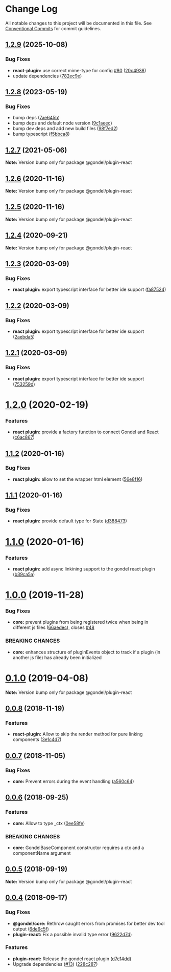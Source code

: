 # Change Log

All notable changes to this project will be documented in this file.
See [Conventional Commits](https://conventionalcommits.org) for commit guidelines.

## [1.2.9](https://github.com/merkle-open/gondel/compare/v1.2.8...v1.2.9) (2025-10-08)

### Bug Fixes

- **react-plugin:** use correct mime-type for config [#80](https://github.com/merkle-open/gondel/issues/80) ([20c4938](https://github.com/merkle-open/gondel/commit/20c493818a814ae12102593f1ae363799a055447))
- update dependencies ([782ec9e](https://github.com/merkle-open/gondel/commit/782ec9e740dd4c6d471ec13b4b8ace458e44bb73))

## [1.2.8](https://github.com/merkle-open/gondel/compare/v1.2.7...v1.2.8) (2023-05-19)

### Bug Fixes

- bump deps ([7ae645b](https://github.com/merkle-open/gondel/commit/7ae645ba5d64cf5274fe325c13414cb676b9a615))
- bump deps and default node version ([9c1aeec](https://github.com/merkle-open/gondel/commit/9c1aeec8d3fb03765ea74bb11c29d31205e742bb))
- bump dev deps and add new build files ([98f7ed2](https://github.com/merkle-open/gondel/commit/98f7ed284ab15bd4fc7c2f004c520808f61c6559))
- bump typescript ([f5bbca8](https://github.com/merkle-open/gondel/commit/f5bbca8da39875f21d7bfe6dc1c3076a1e607e15))

## [1.2.7](https://github.com/merkle-open/gondel/compare/v1.2.6...v1.2.7) (2021-05-06)

**Note:** Version bump only for package @gondel/plugin-react

## [1.2.6](https://github.com/merkle-open/gondel/compare/v1.2.5...v1.2.6) (2020-11-16)

**Note:** Version bump only for package @gondel/plugin-react

## [1.2.5](https://github.com/merkle-open/gondel/compare/v1.2.4...v1.2.5) (2020-11-16)

**Note:** Version bump only for package @gondel/plugin-react

## [1.2.4](https://github.com/merkle-open/gondel/compare/v1.2.3...v1.2.4) (2020-09-21)

**Note:** Version bump only for package @gondel/plugin-react

## [1.2.3](https://github.com/merkle-open/gondel/compare/v1.2.2...v1.2.3) (2020-03-09)

### Bug Fixes

- **react plugin:** export typescript interface for better ide support ([fa87524](https://github.com/merkle-open/gondel/commit/fa875240eb64d76bdcbb3427d27b10f4323ffc31))

## [1.2.2](https://github.com/merkle-open/gondel/compare/v1.2.1...v1.2.2) (2020-03-09)

### Bug Fixes

- **react plugin:** export typescript interface for better ide support ([2aebda5](https://github.com/merkle-open/gondel/commit/2aebda56160bbd5d831c9ca5137731d1ec2d035b))

## [1.2.1](https://github.com/merkle-open/gondel/compare/v1.2.0...v1.2.1) (2020-03-09)

### Bug Fixes

- **react plugin:** export typescript interface for better ide support ([753259d](https://github.com/merkle-open/gondel/commit/753259d45dbdf99c966bab937156db3a9ffae43d))

# [1.2.0](https://github.com/merkle-open/gondel/compare/v1.1.2...v1.2.0) (2020-02-19)

### Features

- **react plugin:** provide a factory function to connect Gondel and React ([c6ac867](https://github.com/merkle-open/gondel/commit/c6ac867ad9841f09d90dda18a9fbb77fb83f6dce))

## [1.1.2](https://github.com/merkle-open/gondel/compare/v1.1.1...v1.1.2) (2020-01-16)

### Bug Fixes

- **react plugin:** allow to set the wrapper html element ([56e8f16](https://github.com/merkle-open/gondel/commit/56e8f16))

## [1.1.1](https://github.com/merkle-open/gondel/compare/v1.1.0...v1.1.1) (2020-01-16)

### Bug Fixes

- **react plugin:** provide default type for State ([d388473](https://github.com/merkle-open/gondel/commit/d388473))

# [1.1.0](https://github.com/merkle-open/gondel/compare/v1.0.0...v1.1.0) (2020-01-16)

### Features

- **react plugin:** add async linkining support to the gondel react plugin ([b39ca5a](https://github.com/merkle-open/gondel/commit/b39ca5a))

# [1.0.0](https://github.com/merkle-open/gondel/compare/v0.1.0...v1.0.0) (2019-11-28)

### Bug Fixes

- **core:** prevent plugins from being registered twice when being in different js files ([66aedec](https://github.com/merkle-open/gondel/commit/66aedec)), closes [#48](https://github.com/merkle-open/gondel/issues/48)

### BREAKING CHANGES

- **core:** enhances structure of pluginEvents object to track if a plugin (in another js file) has already been initialized

# [0.1.0](https://github.com/merkle-open/gondel/compare/v0.0.8...v0.1.0) (2019-04-08)

**Note:** Version bump only for package @gondel/plugin-react

## [0.0.8](https://github.com/merkle-open/gondel/compare/v0.0.7...v0.0.8) (2018-11-19)

### Features

- **react-plugin:** Allow to skip the render method for pure linking components ([3e1c4d7](https://github.com/merkle-open/gondel/commit/3e1c4d7))

## [0.0.7](https://github.com/merkle-open/gondel/compare/v0.0.6...v0.0.7) (2018-11-05)

### Bug Fixes

- **core:** Prevent errors during the event handling ([a560c64](https://github.com/merkle-open/gondel/commit/a560c64))

<a name="0.0.6"></a>

## [0.0.6](https://github.com/merkle-open/gondel/compare/v0.0.5...v0.0.6) (2018-09-25)

### Features

- **core:** Allow to type \_ctx ([0ee58fe](https://github.com/merkle-open/gondel/commit/0ee58fe))

### BREAKING CHANGES

- **core:** GondelBaseComponent constructor requires a ctx and a componentName argument

<a name="0.0.5"></a>

## [0.0.5](https://github.com/merkle-open/gondel/compare/v0.0.4...v0.0.5) (2018-09-19)

**Note:** Version bump only for package @gondel/plugin-react

<a name="0.0.4"></a>

## [0.0.4](https://github.com/merkle-open/gondel/compare/v0.0.1...v0.0.4) (2018-09-17)

### Bug Fixes

- **@gondel/core:** Rethrow caught errors from promises for better dev tool output ([6de6c5f](https://github.com/merkle-open/gondel/commit/6de6c5f))
- **plugin-react:** Fix a possible invalid type error ([9622d7d](https://github.com/merkle-open/gondel/commit/9622d7d))

### Features

- **plugin-react:** Release the gondel react plugin ([d7c14dd](https://github.com/merkle-open/gondel/commit/d7c14dd))
- Upgrade dependencies ([#13](https://github.com/merkle-open/gondel/issues/13)) ([228c287](https://github.com/merkle-open/gondel/commit/228c287))
